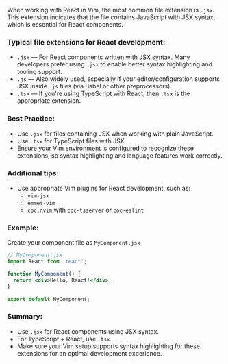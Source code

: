 When working with React in Vim, the most common file extension is `.jsx`. This extension indicates that the file contains JavaScript with JSX syntax, which is essential for React components.

### Typical file extensions for React development:

- `.jsx` — For React components written with JSX syntax. Many developers prefer using `.jsx` to enable better syntax highlighting and tooling support.
- `.js` — Also widely used, especially if your editor/configuration supports JSX inside `.js` files (via Babel or other preprocessors).
- `.tsx` — If you're using TypeScript with React, then `.tsx` is the appropriate extension.

### Best Practice:
- Use `.jsx` for files containing JSX when working with plain JavaScript.
- Use `.tsx` for TypeScript files with JSX.
- Ensure your Vim environment is configured to recognize these extensions, so syntax highlighting and language features work correctly.

### Additional tips:
- Use appropriate Vim plugins for React development, such as:
  - `vim-jsx`
  - `emmet-vim`
  - `coc.nvim` with `coc-tsserver` or `coc-eslint`

### Example:
Create your component file as `MyComponent.jsx`

```jsx
// MyComponent.jsx
import React from 'react';

function MyComponent() {
  return <div>Hello, React!</div>;
}

export default MyComponent;
```

### Summary:
- Use `.jsx` for React components using JSX syntax.
- For TypeScript + React, use `.tsx`.
- Make sure your Vim setup supports syntax highlighting for these extensions for an optimal development experience.